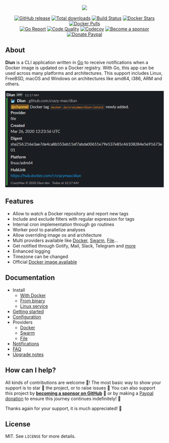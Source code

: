 <p align="center"><a href="https://github.com/crazy-max/diun" target="_blank"><img height="128" src="https://raw.githubusercontent.com/crazy-max/diun/master/.res/diun.png"></a></p>

<p align="center">
  <a href="https://github.com/crazy-max/diun/releases/latest"><img src="https://img.shields.io/github/release/crazy-max/diun.svg?style=flat-square" alt="GitHub release"></a>
  <a href="https://github.com/crazy-max/diun/releases/latest"><img src="https://img.shields.io/github/downloads/crazy-max/diun/total.svg?style=flat-square" alt="Total downloads"></a>
  <a href="https://github.com/crazy-max/diun/actions?workflow=build"><img src="https://img.shields.io/github/workflow/status/crazy-max/diun/build?label=build&logo=github&style=flat-square" alt="Build Status"></a>
  <a href="https://hub.docker.com/r/crazymax/diun/"><img src="https://img.shields.io/docker/stars/crazymax/diun.svg?style=flat-square&logo=docker" alt="Docker Stars"></a>
  <a href="https://hub.docker.com/r/crazymax/diun/"><img src="https://img.shields.io/docker/pulls/crazymax/diun.svg?style=flat-square&logo=docker" alt="Docker Pulls"></a>
  <br /><a href="https://goreportcard.com/report/github.com/crazy-max/diun"><img src="https://goreportcard.com/badge/github.com/crazy-max/diun?style=flat-square" alt="Go Report"></a>
  <a href="https://www.codacy.com/app/crazy-max/diun"><img src="https://img.shields.io/codacy/grade/f2ef980c87d247ce8a8dbc98a8f4f434.svg?style=flat-square" alt="Code Quality"></a>
  <a href="https://codecov.io/gh/crazy-max/diun"><img src="https://img.shields.io/codecov/c/github/crazy-max/diun?logo=codecov&style=flat-square" alt="Codecov"></a>
  <a href="https://github.com/sponsors/crazy-max"><img src="https://img.shields.io/badge/sponsor-crazy--max-181717.svg?logo=github&style=flat-square" alt="Become a sponsor"></a>
  <a href="https://www.paypal.me/crazyws"><img src="https://img.shields.io/badge/donate-paypal-00457c.svg?logo=paypal&style=flat-square" alt="Donate Paypal"></a>
</p>

## About

**Diun** is a CLI application written in [Go](https://golang.org/) to receive notifications when a Docker image is updated on a Docker registry. With Go, this app can be used across many platforms and architectures. This support includes Linux, FreeBSD, macOS and Windows on architectures like amd64, i386, ARM and others.

![](.res/notif-slack.png)

## Features

* Allow to watch a Docker repository and report new tags
* Include and exclude filters with regular expression for tags
* Internal cron implementation through go routines
* Worker pool to parallelize analyses
* Allow overriding image os and architecture
* Multi providers available like [Docker](doc/providers/docker.md), [Swarm](doc/providers/swarm.md), [File](doc/providers/file.md)...
* Get notified through Gotify, Mail, Slack, Telegram and [more](doc/notifications.md)
* Enhanced logging
* Timezone can be changed
* Official [Docker image available](doc/install/docker.md)

## Documentation

* Install
  * [With Docker](doc/install/docker.md)
  * [From binary](doc/install/binary.md)
  * [Linux service](doc/install/linux-service.md)
* [Getting started](doc/getting-started.md)
* [Configuration](doc/configuration.md)
* Providers
  * [Docker](doc/providers/docker.md)
  * [Swarm](doc/providers/swarm.md)
  * [File](doc/providers/file.md)
* [Notifications](doc/notifications.md)
* [FAQ](doc/faq.md)
* [Upgrade notes](UPGRADE.md)

## How can I help?

All kinds of contributions are welcome :raised_hands:! The most basic way to show your support is to star :star2: the project, or to raise issues :speech_balloon: You can also support this project by [**becoming a sponsor on GitHub**](https://github.com/sponsors/crazy-max) :clap: or by making a [Paypal donation](https://www.paypal.me/crazyws) to ensure this journey continues indefinitely! :rocket:

Thanks again for your support, it is much appreciated! :pray:

## License

MIT. See `LICENSE` for more details.
